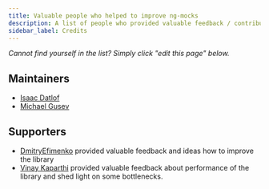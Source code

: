 ```yaml
---
title: Valuable people who helped to improve ng-mocks 
description: A list of people who provided valuable feedback / contribution to ng-mocks
sidebar_label: Credits
---
```


*Cannot find yourself in the list? Simply click "edit this page" below.*

## Maintainers

- [Isaac Datlof](https://www.linkedin.com/in/isaac-datlof/)
- [Michael Gusev](https://www.linkedin.com/in/michael-gusev/)

## Supporters  

- [DmitryEfimenko](https://github.com/DmitryEfimenko)
  provided valuable feedback and ideas how to improve the library
- [Vinay Kaparthi](https://www.linkedin.com/in/vinay-kaparthi/)
  provided valuable feedback about performance of the library and shed light on some bottlenecks.
